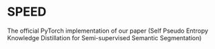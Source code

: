 # SPEED
The official PyTorch implementation of our paper (Self Pseudo Entropy Knowledge Distillation for Semi-supervised Semantic Segmentation)
